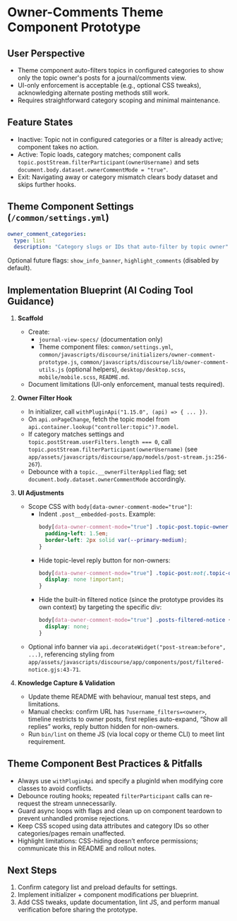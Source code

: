 # Owner-Comments Theme Component Prototype

## User Perspective
- Theme component auto-filters topics in configured categories to show only the topic owner's posts for a journal/comments view.
- UI-only enforcement is acceptable (e.g., optional CSS tweaks), acknowledging alternate posting methods still work.
- Requires straightforward category scoping and minimal maintenance.

## Feature States
- Inactive: Topic not in configured categories or a filter is already active; component takes no action.
- Active: Topic loads, category matches; component calls `topic.postStream.filterParticipant(ownerUsername)` and sets `document.body.dataset.ownerCommentMode = "true"`.
- Exit: Navigating away or category mismatch clears body dataset and skips further hooks.

## Theme Component Settings (`/common/settings.yml`)
```yaml
owner_comment_categories:
  type: list
  description: "Category slugs or IDs that auto-filter by topic owner"
```
Optional future flags: `show_info_banner`, `highlight_comments` (disabled by default).

## Implementation Blueprint (AI Coding Tool Guidance)

1. **Scaffold**
   - Create:
     - `journal-view-specs/` (documentation only)
     - Theme component files: `common/settings.yml`, `common/javascripts/discourse/initializers/owner-comment-prototype.js`, `common/javascripts/discourse/lib/owner-comment-utils.js` (optional helpers), `desktop/desktop.scss`, `mobile/mobile.scss`, `README.md`.
   - Document limitations (UI-only enforcement, manual tests required).

2. **Owner Filter Hook**
   - In initializer, call `withPluginApi("1.15.0", (api) => { ... })`.
   - On `api.onPageChange`, fetch the topic model from `api.container.lookup("controller:topic")?.model`.
   - If category matches settings and `topic.postStream.userFilters.length === 0`, call `topic.postStream.filterParticipant(ownerUsername)` (see `app/assets/javascripts/discourse/app/models/post-stream.js:256-267`).
   - Debounce with a `topic.__ownerFilterApplied` flag; set `document.body.dataset.ownerCommentMode` accordingly.


4. **UI Adjustments**
   - Scope CSS with `body[data-owner-comment-mode="true"]`:
     - Indent `.post__embedded-posts`. Example:
       ```scss
       body[data-owner-comment-mode="true"] .topic-post.topic-owner .post__embedded-posts {
         padding-left: 1.5em;
         border-left: 2px solid var(--primary-medium);
       }
       ```
     - Hide topic-level reply button for non-owners:
       ```scss
       body[data-owner-comment-mode="true"] .topic-post:not(.topic-owner) .post-controls .reply {
         display: none !important;
       }
       ```
     - Hide the built-in filtered notice (since the prototype provides its own context) by targeting the specific div:
       ```scss
       body[data-owner-comment-mode="true"] .posts-filtered-notice {
         display: none;
       }
       ```
   - Optional info banner via `api.decorateWidget("post-stream:before", ...)`, referencing styling from `app/assets/javascripts/discourse/app/components/post/filtered-notice.gjs:43-71`.

5. **Knowledge Capture & Validation**
   - Update theme README with behaviour, manual test steps, and limitations.
   - Manual checks: confirm URL has `?username_filters=<owner>`, timeline restricts to owner posts, first replies auto-expand, “Show all replies” works, reply button hidden for non-owners.
   - Run `bin/lint` on theme JS (via local copy or theme CLI) to meet lint requirement.

## Theme Component Best Practices & Pitfalls
- Always use `withPluginApi` and specify a pluginId when modifying core classes to avoid conflicts.
- Debounce routing hooks; repeated `filterParticipant` calls can re-request the stream unnecessarily.
- Guard async loops with flags and clean up on component teardown to prevent unhandled promise rejections.
- Keep CSS scoped using data attributes and category IDs so other categories/pages remain unaffected.
- Highlight limitations: CSS-hiding doesn’t enforce permissions; communicate this in README and rollout notes.

## Next Steps
1. Confirm category list and preload defaults for settings.
2. Implement initializer + component modifications per blueprint.
3. Add CSS tweaks, update documentation, lint JS, and perform manual verification before sharing the prototype.
